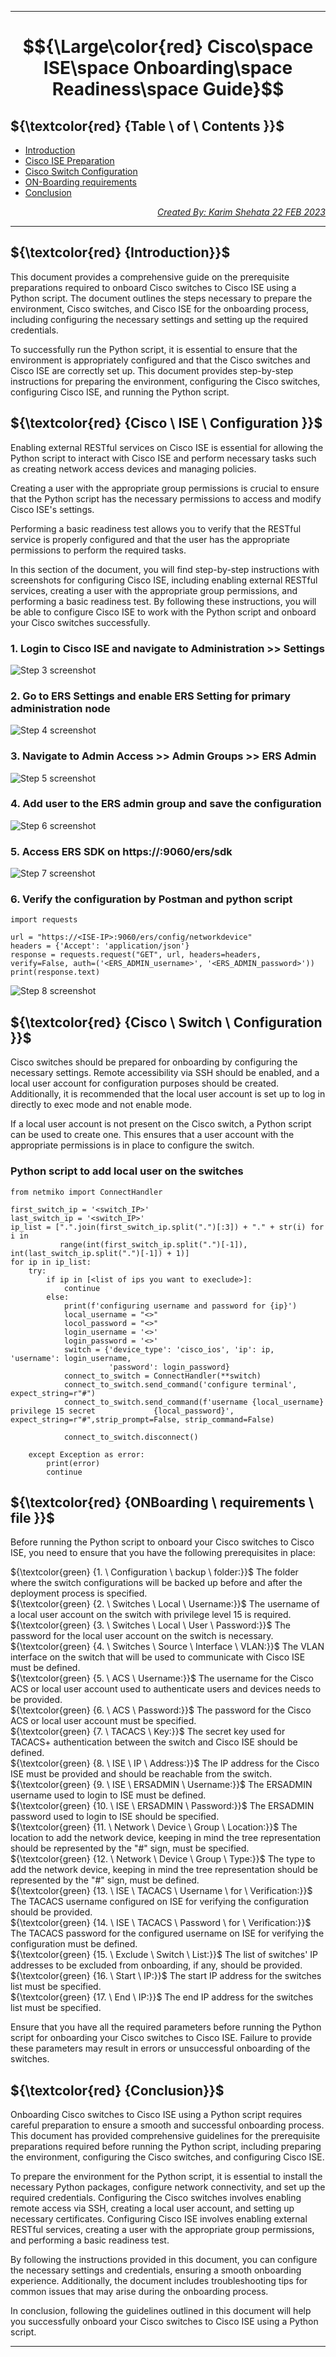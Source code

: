 ***
# $${\Large\color{red} Cisco\space ISE\space Onboarding\space Readiness\space Guide}$$
## ${\textcolor{red} {Table \ of \ Contents \}}$
- [Introduction](#Introduction)
- [Cisco ISE Preparation](#cisco-ise-configuration)
- [Cisco Switch Configuration](#cisco-switch-configuration)
- [ON-Boarding requirements](#file-requirements)
- [Conclusion](#conclusion)


<div align="right">
<a href="https://www.linkedin.com/in/karim-shehata-74b15b178/"> 
 <em>Created By: Karim Shehata 22 FEB 2023</em>
</a> 
</div>

***

## ${\textcolor{red} {Introduction}}$ <a name="Introduction"></a>
This document provides a comprehensive guide on the prerequisite preparations required to onboard Cisco switches to Cisco ISE using a Python script. The document outlines the steps necessary to prepare the environment, Cisco switches, and Cisco ISE for the onboarding process, including configuring the necessary settings and setting up the required credentials.

To successfully run the Python script, it is essential to ensure that the environment is appropriately configured and that the Cisco switches and Cisco ISE are correctly set up. This document provides step-by-step instructions for preparing the environment, configuring the Cisco switches, configuring Cisco ISE, and running the Python script.


## ${\textcolor{red} {Cisco \ ISE \ Configuration \}}$ <a name="cisco-ise-configuration"></a>
Enabling external RESTful services on Cisco ISE is essential for allowing the Python script to interact with Cisco ISE and perform necessary tasks such as creating network access devices and managing policies.

Creating a user with the appropriate group permissions is crucial to ensure that the Python script has the necessary permissions to access and modify Cisco ISE's settings.

Performing a basic readiness test allows you to verify that the RESTful service is properly configured and that the user has the appropriate permissions to perform the required tasks.

In this section of the document, you will find step-by-step instructions with screenshots for configuring Cisco ISE, including enabling external RESTful services, creating a user with the appropriate group permissions, and performing a basic readiness test. By following these instructions, you will be able to configure Cisco ISE to work with the Python script and onboard your Cisco switches successfully.


### 1. Login to Cisco ISE and navigate to Administration >> Settings

![Step 3 screenshot](https://images.tango.us/workflows/875f1bff-2400-482c-8055-8a6bc3ee3d9f/steps/52123f06-c2de-4f51-acc4-965597a30789/b8ff98c2-df45-4be6-8b3c-f52ec3e6adf8.png?crop=focalpoint&fit=crop&fp-x=0.5000&fp-y=0.5000&w=1200&blend-align=bottom&blend-mode=normal&blend-x=800&blend64=aHR0cHM6Ly9pbWFnZXMudGFuZ28udXMvc3RhdGljL21hZGUtd2l0aC10YW5nby13YXRlcm1hcmsucG5n)


### 2. Go to ERS Settings and enable ERS Setting for primary administration node

![Step 4 screenshot](https://images.tango.us/workflows/875f1bff-2400-482c-8055-8a6bc3ee3d9f/steps/c5b6936d-8a00-432a-90e0-9ceb0ad9b331/1541214c-9f9b-4f47-964d-115f62d668e5.png?crop=focalpoint&fit=crop&fp-x=0.5000&fp-y=0.5000&w=1200&blend-align=bottom&blend-mode=normal&blend-x=800&blend64=aHR0cHM6Ly9pbWFnZXMudGFuZ28udXMvc3RhdGljL21hZGUtd2l0aC10YW5nby13YXRlcm1hcmsucG5n)


### 3. Navigate to Admin Access >> Admin Groups >> ERS Admin

![Step 5 screenshot](https://images.tango.us/workflows/875f1bff-2400-482c-8055-8a6bc3ee3d9f/steps/08702983-c861-4ea2-bde5-1aaa4fefddab/4fe81084-4faf-4a36-9935-21c7adcf2756.png?crop=focalpoint&fit=crop&fp-x=0.5000&fp-y=0.5000&w=1200&blend-align=bottom&blend-mode=normal&blend-x=800&blend64=aHR0cHM6Ly9pbWFnZXMudGFuZ28udXMvc3RhdGljL21hZGUtd2l0aC10YW5nby13YXRlcm1hcmsucG5n)


### 4. Add user to the ERS admin group and save the configuration

![Step 6 screenshot](https://images.tango.us/workflows/875f1bff-2400-482c-8055-8a6bc3ee3d9f/steps/baebbba0-c6e8-456c-bf84-51e6930506ea/568c6a46-a3a3-472f-90fe-d7bb6807f5ea.png?crop=focalpoint&fit=crop&fp-x=0.5000&fp-y=0.5000&w=1200&blend-align=bottom&blend-mode=normal&blend-x=800&blend64=aHR0cHM6Ly9pbWFnZXMudGFuZ28udXMvc3RhdGljL21hZGUtd2l0aC10YW5nby13YXRlcm1hcmsucG5n)


### 5. Access ERS SDK on https://<ISE-IP>:9060/ers/sdk

![Step 7 screenshot](https://images.tango.us/workflows/875f1bff-2400-482c-8055-8a6bc3ee3d9f/steps/7fc120ec-3520-4e3e-bb20-5f0cb99901ce/1e4c6a5d-ee71-47df-90c5-d0e9c31715df.png?crop=focalpoint&fit=crop&fp-x=0.5000&fp-y=0.5000&w=1200&blend-align=bottom&blend-mode=normal&blend-x=800&blend64=aHR0cHM6Ly9pbWFnZXMudGFuZ28udXMvc3RhdGljL21hZGUtd2l0aC10YW5nby13YXRlcm1hcmsucG5n)


### 6. Verify the configuration by Postman and python script  
```
import requests

url = "https://<ISE-IP>:9060/ers/config/networkdevice"
headers = {'Accept': 'application/json'}
response = requests.request("GET", url, headers=headers,  verify=False, auth=('<ERS_ADMIN_username>', '<ERS_ADMIN_password>'))
print(response.text)
```
![Step 8 screenshot](https://images.tango.us/workflows/875f1bff-2400-482c-8055-8a6bc3ee3d9f/steps/720ec1d8-6083-4485-947f-cc692e5ae231/72186a46-e6b6-4714-8256-6394b246d081.png?crop=focalpoint&fit=crop&fp-x=0.5000&fp-y=0.5000&w=1200&blend-align=bottom&blend-mode=normal&blend-x=800&blend64=aHR0cHM6Ly9pbWFnZXMudGFuZ28udXMvc3RhdGljL21hZGUtd2l0aC10YW5nby13YXRlcm1hcmsucG5n)


## ${\textcolor{red} {Cisco \ Switch \ Configuration \}}$ <a name="cisco-switch-configuration"></a>
 
Cisco switches should be prepared for onboarding by configuring the necessary settings. Remote accessibility via SSH should be enabled, and a local user account for configuration purposes should be created. Additionally, it is recommended that the local user account is set up to log in directly to exec mode and not enable mode.

If a local user account is not present on the Cisco switch, a Python script can be used to create one. This ensures that a user account with the appropriate permissions is in place to configure the switch.


###  Python script to add local user on the switches  
```
from netmiko import ConnectHandler

first_switch_ip = '<switch_IP>'
last_switch_ip = '<switch_IP>'
ip_list = [".".join(first_switch_ip.split(".")[:3]) + "." + str(i) for i in
           range(int(first_switch_ip.split(".")[-1]), int(last_switch_ip.split(".")[-1]) + 1)]
for ip in ip_list:
    try:
        if ip in [<list of ips you want to execlude>]:
            continue
        else:
            print(f'configuring username and password for {ip}')
            local_username = "<>"
            locol_password = "<>"
            login_username = '<>'
            login_password = '<>'
            switch = {'device_type': 'cisco_ios', 'ip': ip, 'username': login_username,
                      'password': login_password}
            connect_to_switch = ConnectHandler(**switch)
            connect_to_switch.send_command('configure terminal', expect_string=r"#")
            connect_to_switch.send_command(f'username {local_username} privilege 15 secret             {local_password}', expect_string=r"#",strip_prompt=False, strip_command=False)
           
            connect_to_switch.disconnect()
            
    except Exception as error:
        print(error)
        continue
```


## ${\textcolor{red} {ONBoarding \ requirements \ file \}}$ <a name="file-requirements"></a>

Before running the Python script to onboard your Cisco switches to Cisco ISE, you need to ensure that you have the following prerequisites in place:

${\textcolor{green} {1. \ Configuration \ backup \ folder:}}$ The folder where the switch configurations will be backed up before and after the deployment process is specified.    
${\textcolor{green} {2. \ Switches \ Local \ Username:}}$ The username of a local user account on the switch with privilege level 15 is required.    
${\textcolor{green} {3. \ Switches \ Local \ User \ Password:}}$  The password for the local user account on the switch is necessary.    
${\textcolor{green} {4. \ Switches \ Source \ Interface \ VLAN:}}$ The VLAN interface on the switch that will be used to communicate with Cisco ISE must be defined.   
${\textcolor{green} {5. \ ACS \ Username:}}$ The username for the Cisco ACS or local user account used to authenticate users and devices needs to be provided.  
${\textcolor{green} {6. \ ACS \ Password:}}$ The password for the Cisco ACS or local user account must be specified.  
${\textcolor{green} {7. \ TACACS \ Key:}}$ The secret key used for TACACS+ authentication between the switch and Cisco ISE should be defined.  
${\textcolor{green} {8. \ ISE \ IP \ Address:}}$ The IP address for the Cisco ISE must be provided and should be reachable from the switch.  
${\textcolor{green} {9. \ ISE \ ERSADMIN \ Username:}}$ The ERSADMIN username used to login to ISE must be defined.  
${\textcolor{green} {10. \ ISE \ ERSADMIN \ Password:}}$ The ERSADMIN password used to login to ISE should be specified.  
${\textcolor{green} {11. \ Network \ Device \ Group \ Location:}}$ The location to add the network device, keeping in mind the tree representation should be represented by the "#" sign, must be specified.  
${\textcolor{green} {12. \ Network \ Device \ Group \ Type:}}$ The type to add the network device, keeping in mind the tree representation should be represented by the "#" sign, must be defined.  
${\textcolor{green} {13. \ ISE \ TACACS \ Username \ for \ Verification:}}$ The TACACS username configured on ISE for verifying the configuration should be provided.  
${\textcolor{green} {14. \ ISE \ TACACS \ Password \ for \ Verification:}}$ The TACACS password for the configured username on ISE for verifying the configuration must be defined.  
${\textcolor{green} {15. \ Exclude \ Switch \ List:}}$ The list of switches' IP addresses to be excluded from onboarding, if any, should be provided.  
${\textcolor{green} {16. \ Start \ IP:}}$ The start IP address for the switches list must be specified.   
${\textcolor{green} {17. \ End \ IP:}}$ The end IP address for the switches list must be specified.  
 
Ensure that you have all the required parameters before running the Python script for onboarding your Cisco switches to Cisco ISE. Failure to provide these parameters may result in errors or unsuccessful onboarding of the switches.


## ${\textcolor{red} {Conclusion}}$ <a name="conclusion"></a>

Onboarding Cisco switches to Cisco ISE using a Python script requires careful preparation to ensure a smooth and successful onboarding process. This document has provided comprehensive guidelines for the prerequisite preparations required before running the Python script, including preparing the environment, configuring the Cisco switches, and configuring Cisco ISE.

To prepare the environment for the Python script, it is essential to install the necessary Python packages, configure network connectivity, and set up the required credentials. Configuring the Cisco switches involves enabling remote access via SSH, creating a local user account, and setting up necessary certificates. Configuring Cisco ISE involves enabling external RESTful services, creating a user with the appropriate group permissions, and performing a basic readiness test.

By following the instructions provided in this document, you can configure the necessary settings and credentials, ensuring a smooth onboarding experience. Additionally, the document includes troubleshooting tips for common issues that may arise during the onboarding process.

In conclusion, following the guidelines outlined in this document will help you successfully onboard your Cisco switches to Cisco ISE using a Python script.


***
